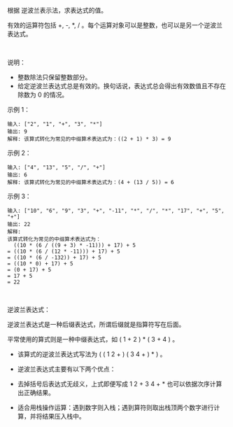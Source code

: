 根据 逆波兰表示法，求表达式的值。

有效的运算符包括 +, -, *, / 。每个运算对象可以是整数，也可以是另一个逆波兰表达式。

 

说明：

- 整数除法只保留整数部分。
- 给定逆波兰表达式总是有效的。换句话说，表达式总会得出有效数值且不存在除数为 0 的情况。
 

示例 1：

    输入: ["2", "1", "+", "3", "*"]
    输出: 9
    解释: 该算式转化为常见的中缀算术表达式为：((2 + 1) * 3) = 9
示例 2：
    
    输入: ["4", "13", "5", "/", "+"]
    输出: 6
    解释: 该算式转化为常见的中缀算术表达式为：(4 + (13 / 5)) = 6
示例 3：

    输入: ["10", "6", "9", "3", "+", "-11", "*", "/", "*", "17", "+", "5", "+"]
    输出: 22
    解释: 
    该算式转化为常见的中缀算术表达式为：
      ((10 * (6 / ((9 + 3) * -11))) + 17) + 5
    = ((10 * (6 / (12 * -11))) + 17) + 5
    = ((10 * (6 / -132)) + 17) + 5
    = ((10 * 0) + 17) + 5
    = (0 + 17) + 5
    = 17 + 5
    = 22
 

逆波兰表达式：

逆波兰表达式是一种后缀表达式，所谓后缀就是指算符写在后面。

平常使用的算式则是一种中缀表达式，如 ( 1 + 2 ) * ( 3 + 4 ) 。
- 该算式的逆波兰表达式写法为 ( ( 1 2 + ) ( 3 4 + ) * ) 。
- 逆波兰表达式主要有以下两个优点：
 
- 去掉括号后表达式无歧义，上式即便写成 1 2 + 3 4 + * 也可以依据次序计算出正确结果。
- 适合用栈操作运算：遇到数字则入栈；遇到算符则取出栈顶两个数字进行计算，并将结果压入栈中。

